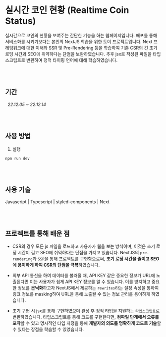 # 실시간 코인 현황 (Realtime Coin Status)

실시간으로 코인의 현황을 보여주는 간단한 기능을 하는 웹페이지입니다. 배포를 통해 서비스화를 시키기보다는 본인의 NextJS 학습을 위한 토이 프로젝트입니다.
Next 프레임워크에 대한 이해와 SSR 및 Pre-Rendering 등을 학습하여 기존 CSR의 긴 초기 로딩 시간과 SEO에 취약하다는 단점을 보완하였습니다. 추후 jsx로 작성된 파일을 타입스크립트로 변환하여 정적 타이핑 언어에 대해 학습하였습니다.

</br>
</br>

## 기간

&nbsp; _22.12.05 ~ 22.12.14_

</br>
</br>

## 사용 방법
1. 실행
```
npm run dev
```

</br>
</br>

## 사용 기술

Javascript | Typescript | styled-components | Next

</br>
</br>

## 프로젝트를 통해 배운 점
- CSR의 경우 모든 js 파일을 로드하고 사용자가 웹을 보는 방식이며, 이것은 초기 로딩 시간이 길고 SEO에 취약하다는 단점을 가지고 있습니다. NextJS의 `pre-rendering`과 `SSR`을 통해 프로젝트를 구현함으로써, **초기 로딩 시간을 줄이고 SEO에 용이하게 하여 CSR의 단점을 극복**하였습니다.

- 외부 API 통신을 하여 데이터를 불러올 때, API KEY 같은 중요한 정보가 URL에 노출된다면 이는 사용자가 쉽게 API KEY 정보를 알 수 있습니다. 이를 방지하고 중요한 정보를 **은닉화**하고자 NextJS에서 제공하는 `rewrites`라는 설정 속성을 통하여 링크 정보를 masking하여 URL을 통해 노출될 수 있는 정보 관리를 용이하게 하였습니다.

- 초기 구현 시 jsx를 통해 구현하였으며 완성 후 정적 타입을 지원하는 `타입스크립트`로 변환하였습니다. 타입스크립트를 통해 코드를 구현한다면, **컴파일 단계에서 오류를 포착**할 수 있고 명시적인 타입 지정을 통해 **개발자의 의도를 명확하게 코드로 기술**할 수 있다는 장점을 학습할 수 있었습니다.